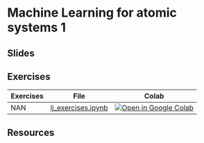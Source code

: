 # Machine Learning for atomic systems 1

## Slides

## Exercises

| Exercises | File | Colab |
| --------  | ---- | ------ |
| NAN | [lj_exercises.ipynb](https://github.com/Mads-PeterVC/imlms/blob/main/lessons/lesson_4/lj_exercises.ipynb) | [ ![Open in Google Colab] ](https://colab.research.google.com/github/Mads-PeterVC/imlms/blob/main/lessons/lesson_4/lj_exercises.ipynb#) |

[Open in Google Colab]: https://colab.research.google.com/assets/colab-badge.svg

## Resources